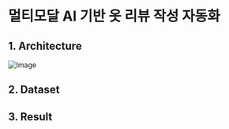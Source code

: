 # 멀티모달 AI 기반 옷 리뷰 작성 자동화

## 1. Architecture

![Image](https://github.com/user-attachments/assets/ea0644a5-5cb1-4676-955d-39e09765aded)

## 2. Dataset

## 3. Result
